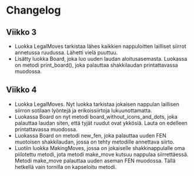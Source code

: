 # Changelog
## Viikko 3
- Luokka LegalMoves tarkistaa lähes kaikkien nappuloitten lailliset siirrot annetussa ruudussa. Lähetti vielä puuttuu.
- Lisätty luokka Board, joka luo uuden laudan aloitusasemasta. Luokassa on metodi print_board(), joka palauttaa shakkilaudan printattavassa muodossa.

## Viikko 4
- Luokka LegalMoves. Nyt luokka tarkistaa jokaisen nappulan laillisen siirron sotilaan lyöntejä ja erikoissiirtoja lukuunottamatta.  
- Luokassa Board on nyt metodi board_without_icons_and_dots, joka palauttaa laudan siten, että tyjät ruudut ovat ykkösiä. Lauta on edelleen printattavassa muodossa.  
- Luokassa Board on metodi new_fen, joka palauttaa uuden FEN muotoisen shakkilaudan, jossa on tehty metodille annettava siirto.  
- Luotiin luokka MakingMoves, jossa on jokaiselle shakkinappulalle oma piilotettu metodi, jota metodi make_move kutsuu nappulaa siirrettäessä. Metodi make_move palauttaa uuden aseman FEN muodossa. Tällä hetkellä vain tornilla on kapseloitu metodi.  
